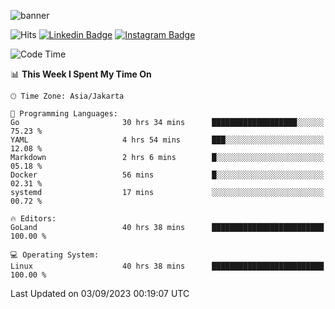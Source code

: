 ![banner](https://readme-typing-svg.herokuapp.com/?lines=Hello,+There!+👋;This+is+ryanbekhen....;Nice+to+meet+you!&center=false)

![Hits](https://hits.seeyoufarm.com/api/count/incr/badge.svg?url=https%3A%2F%2Fgithub.com%2Fryanbekhen%2Fhit-counter&count_bg=%2379C83D&title_bg=%23555555&icon=github.svg&icon_color=%23E7E7E7&title=Provile+views&edge_flat=true)
[![Linkedin Badge](https://img.shields.io/badge/-LinkedIn-0e76a8?style=flat-square&logo=Linkedin&logoColor=white)](https://linkedin.com/in/ryanbekhen)
[![Instagram Badge](https://img.shields.io/badge/-Instagram-e4405f?style=flat-square&logo=Instagram&logoColor=white)](https://instagram.com/ryanbekhen.dev/)

<!--START_SECTION:waka-->
![Code Time](http://img.shields.io/badge/Code%20Time-555%20hrs%2054%20mins-blue)

📊 **This Week I Spent My Time On** 

```text
🕑︎ Time Zone: Asia/Jakarta

💬 Programming Languages: 
Go                       30 hrs 34 mins      ███████████████████░░░░░░   75.23 % 
YAML                     4 hrs 54 mins       ███░░░░░░░░░░░░░░░░░░░░░░   12.08 % 
Markdown                 2 hrs 6 mins        █░░░░░░░░░░░░░░░░░░░░░░░░   05.18 % 
Docker                   56 mins             █░░░░░░░░░░░░░░░░░░░░░░░░   02.31 % 
systemd                  17 mins             ░░░░░░░░░░░░░░░░░░░░░░░░░   00.72 % 

🔥 Editors: 
GoLand                   40 hrs 38 mins      █████████████████████████   100.00 % 

💻 Operating System: 
Linux                    40 hrs 38 mins      █████████████████████████   100.00 % 
```


 Last Updated on 03/09/2023 00:19:07 UTC
<!--END_SECTION:waka-->
